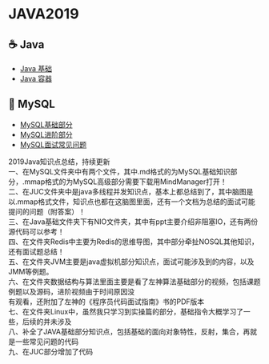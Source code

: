 # JAVA2019

## :coffee: Java

- [Java 基础](https://github.com/wind0926/JAVA2019/blob/master/Java%E5%9F%BA%E7%A1%80%E9%83%A8%E5%88%86/java%E8%AF%AD%E8%A8%80%E7%89%B9%E6%80%A7/Java%E5%9F%BA%E7%A1%80.md)
- [Java 容器](https://github.com/wind0926/JAVA2019/blob/master/%E9%9B%86%E5%90%88/README.md)


## :floppy_disk: MySQL

- [MySQL基础部分](https://github.com/wind0926/JAVA2019/blob/master/MySQL/MySQL%E5%9F%BA%E7%A1%80%E9%83%A8%E5%88%86.md)
- [MySQL进阶部分](https://github.com/wind0926/JAVA2019/blob/master/MySQL/MySQL%E8%BF%9B%E9%98%B6%E9%83%A8%E5%88%86.md)
- [MySQL面试常见问题](https://github.com/wind0926/JAVA2019/blob/master/MySQL/MySQL%E9%9D%A2%E8%AF%95%E5%B8%B8%E8%A7%81%E9%97%AE%E9%A2%98.md)





















2019Java知识点总结，持续更新  
一、在MySQL文件夹中有两个文件，其中.md格式的为MySQL基础知识部分，.mmap格式的为MySQL高级部分需要下载用MindManager打开！  
二、在JUC文件夹中是java多线程并发知识点，基本上都总结到了，其中脑图是以.mmap格式文件，知识点也都在这脑图里面，还有一个文档为总结的面试可能提问的问题（附答案）！  
三、在Java基础文件夹下有NIO文件夹，其中有ppt主要介绍非阻塞IO，还有两份源代码可以参考！  
四、在文件夹Redis中主要为Redis的思维导图，其中部分牵扯NOSQL其他知识，还有面试题总结！  
五、在文件夹JVM主要是java虚拟机部分知识点，面试可能涉及到的内容，以及JMM等例题。  
六、在文件夹数据结构与算法里面主要是看了左神算法基础部分的视频，包括课题例题以及源码，进阶视频由于时间原因没  
      有观看，还附加了左神的《程序员代码面试指南》书的PDF版本  
七、在文件夹Linux中，虽然我只学习到实操篇的部分，基础指令大概学习了一些，后续的并未涉及  
八、补全了JAVA基础部分知识点，包括基础的面向对象特性，反射，集合，再就是一些常见问题的代码  
九、在JUC部分增加了代码  


